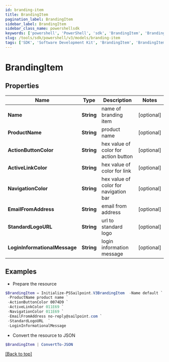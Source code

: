 ```yaml
---
id: branding-item
title: BrandingItem
pagination_label: BrandingItem
sidebar_label: BrandingItem
sidebar_class_name: powershellsdk
keywords: ['powershell', 'PowerShell', 'sdk', 'BrandingItem', 'BrandingItem'] 
slug: /tools/sdk/powershell/v3/models/branding-item
tags: ['SDK', 'Software Development Kit', 'BrandingItem', 'BrandingItem']
---
```



# BrandingItem

## Properties

Name | Type | Description | Notes
------------ | ------------- | ------------- | -------------
**Name** | **String** | name of branding item | [optional] 
**ProductName** | **String** | product name | [optional] 
**ActionButtonColor** | **String** | hex value of color for action button | [optional] 
**ActiveLinkColor** | **String** | hex value of color for link | [optional] 
**NavigationColor** | **String** | hex value of color for navigation bar | [optional] 
**EmailFromAddress** | **String** | email from address | [optional] 
**StandardLogoURL** | **String** | url to standard logo | [optional] 
**LoginInformationalMessage** | **String** | login information message | [optional] 

## Examples

- Prepare the resource
```powershell
$BrandingItem = Initialize-PSSailpoint.V3BrandingItem  -Name default `
 -ProductName product name `
 -ActionButtonColor 0074D9 `
 -ActiveLinkColor 011E69 `
 -NavigationColor 011E69 `
 -EmailFromAddress no-reply@sailpoint.com `
 -StandardLogoURL  `
 -LoginInformationalMessage 
```

- Convert the resource to JSON
```powershell
$BrandingItem | ConvertTo-JSON
```


[[Back to top]](#) 

